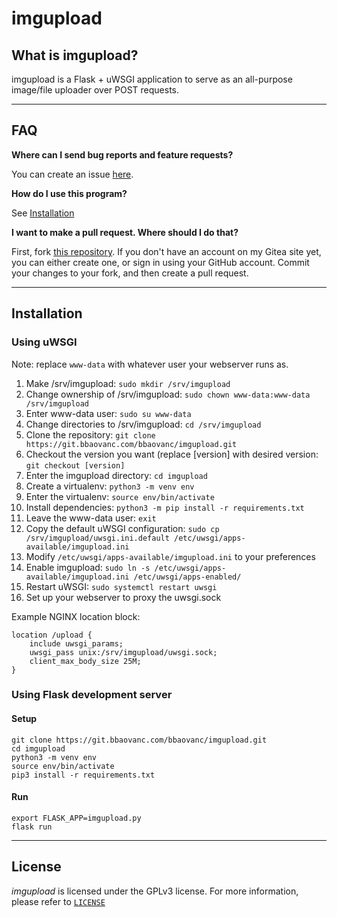 # imgupload

<!---![CodeFactor Grade](https://img.shields.io/codefactor/grade/github/BBaoVanC/imgupload/master?color=purple)
![GitHub repo size](https://img.shields.io/github/repo-size/bbaovanc/imgupload?color=purple)
![GitHub All Releases](https://img.shields.io/github/downloads/bbaovanc/imgupload/total?color=purple)
![GitHub issues](https://img.shields.io/github/issues/bbaovanc/imgupload?color=purple)
![GitHub closed issues](https://img.shields.io/github/issues-closed/bbaovanc/imgupload?color=purple)
![GitHub](https://img.shields.io/github/license/bbaovanc/imgupload?color=purple)-->

## What is imgupload?

imgupload is a Flask + uWSGI application to serve as an all-purpose image/file uploader over POST requests.

---

## FAQ

**Where can I send bug reports and feature requests?**

You can create an issue [here](https://git.bbaovanc.com/bbaovanc/imgupload/issues).

**How do I use this program?**

See [Installation](#installation)

**I want to make a pull request. Where should I do that?**

First, fork [this repository](https://git.bbaovanc.com/bbaovanc/imgupload). If you don't have an account on my Gitea site yet, you can either create one, or sign in using your GitHub account. Commit your changes to your fork, and then create a pull request.

---

## Installation

### Using uWSGI

Note: replace `www-data` with whatever user your webserver runs as.

1. Make /srv/imgupload: `sudo mkdir /srv/imgupload`
2. Change ownership of /srv/imgupload: `sudo chown www-data:www-data /srv/imgupload`
3. Enter www-data user: `sudo su www-data`
4. Change directories to /srv/imgupload: `cd /srv/imgupload`
5. Clone the repository: `git clone https://git.bbaovanc.com/bbaovanc/imgupload.git`
6. Checkout the version you want (replace [version] with desired version: `git checkout [version]`
7. Enter the imgupload directory: `cd imgupload`
8. Create a virtualenv: `python3 -m venv env`
9. Enter the virtualenv: `source env/bin/activate`
10. Install dependencies: `python3 -m pip install -r requirements.txt`
11. Leave the www-data user: `exit`
12. Copy the default uWSGI configuration: `sudo cp /srv/imgupload/uwsgi.ini.default /etc/uwsgi/apps-available/imgupload.ini`
13. Modify `/etc/uwsgi/apps-available/imgupload.ini` to your preferences
14. Enable imgupload: `sudo ln -s /etc/uwsgi/apps-available/imgupload.ini /etc/uwsgi/apps-enabled/`
15. Restart uWSGI: `sudo systemctl restart uwsgi`
16. Set up your webserver to proxy the uwsgi.sock

Example NGINX location block:

```nginx
location /upload {
    include uwsgi_params;
    uwsgi_pass unix:/srv/imgupload/uwsgi.sock;
    client_max_body_size 25M;
}
```

### Using Flask development server

#### Setup

```shell
git clone https://git.bbaovanc.com/bbaovanc/imgupload.git
cd imgupload
python3 -m venv env
source env/bin/activate
pip3 install -r requirements.txt
```

#### Run

```shell
export FLASK_APP=imgupload.py
flask run
```

---

## License

_imgupload_ is licensed under the GPLv3 license. For more information, please refer to [`LICENSE`](https://git.bbaovanc.com/bbaovanc/imgupload/src/branch/master/LICENSE)
